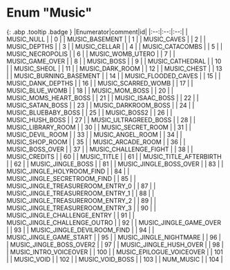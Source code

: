 # Enum "Music"
[ ](#){: .abp .tooltip .badge }
|Enumerator|comment|id|
|:--:|:--:|:--:|
| MUSIC_NULL |  | 0 |
| MUSIC_BASEMENT |  | 1 |
| MUSIC_CAVES |  | 2 |
| MUSIC_DEPTHS |  | 3 |
| MUSIC_CELLAR |  | 4 |
| MUSIC_CATACOMBS |  | 5 |
| MUSIC_NECROPOLIS |  | 6 |
| MUSIC_WOMB_UTERO |  | 7 |
| MUSIC_GAME_OVER |  | 8 |
| MUSIC_BOSS |  | 9 |
| MUSIC_CATHEDRAL |  | 10 |
| MUSIC_SHEOL |  | 11 |
| MUSIC_DARK_ROOM |  | 12 |
| MUSIC_CHEST |  | 13 |
| MUSIC_BURNING_BASEMENT |  | 14 |
| MUSIC_FLOODED_CAVES |  | 15 |
| MUSIC_DANK_DEPTHS |  | 16 |
| MUSIC_SCARRED_WOMB |  | 17 |
| MUSIC_BLUE_WOMB |  | 18 |
| MUSIC_MOM_BOSS |  | 20 |
| MUSIC_MOMS_HEART_BOSS |  | 21 |
| MUSIC_ISAAC_BOSS |  | 22 |
| MUSIC_SATAN_BOSS |  | 23 |
| MUSIC_DARKROOM_BOSS |  | 24 |
| MUSIC_BLUEBABY_BOSS |  | 25 |
| MUSIC_BOSS2 |  | 26 |
| MUSIC_HUSH_BOSS |  | 27 |
| MUSIC_ULTRAGREED_BOSS |  | 28 |
| MUSIC_LIBRARY_ROOM |  | 30 |
| MUSIC_SECRET_ROOM |  | 31 |
| MUSIC_DEVIL_ROOM |  | 33 |
| MUSIC_ANGEL_ROOM |  | 34 |
| MUSIC_SHOP_ROOM |  | 35 |
| MUSIC_ARCADE_ROOM |  | 36 |
| MUSIC_BOSS_OVER |  | 37 |
| MUSIC_CHALLENGE_FIGHT |  | 38 |
| MUSIC_CREDITS |  | 60 |
| MUSIC_TITLE |  | 61 |
| MUSIC_TITLE_AFTERBIRTH |  | 62 |
| MUSIC_JINGLE_BOSS |  | 81 |
| MUSIC_JINGLE_BOSS_OVER |  | 83 |
| MUSIC_JINGLE_HOLYROOM_FIND |  | 84 |
| MUSIC_JINGLE_SECRETROOM_FIND |  | 85 |
| MUSIC_JINGLE_TREASUREROOM_ENTRY_0 |  | 87 |
| MUSIC_JINGLE_TREASUREROOM_ENTRY_1 |  | 88 |
| MUSIC_JINGLE_TREASUREROOM_ENTRY_2 |  | 89 |
| MUSIC_JINGLE_TREASUREROOM_ENTRY_3 |  | 90 |
| MUSIC_JINGLE_CHALLENGE_ENTRY |  | 91 |
| MUSIC_JINGLE_CHALLENGE_OUTRO |  | 92 |
| MUSIC_JINGLE_GAME_OVER |  | 93 |
| MUSIC_JINGLE_DEVILROOM_FIND |  | 94 |
| MUSIC_JINGLE_GAME_START |  | 95 |
| MUSIC_JINGLE_NIGHTMARE |  | 96 |
| MUSIC_JINGLE_BOSS_OVER2 |  | 97 |
| MUSIC_JINGLE_HUSH_OVER |  | 98 |
| MUSIC_INTRO_VOICEOVER |  | 100 |
| MUSIC_EPILOGUE_VOICEOVER |  | 101 |
| MUSIC_VOID |  | 102 |
| MUSIC_VOID_BOSS |  | 103 |
| NUM_MUSIC |  | 104 |